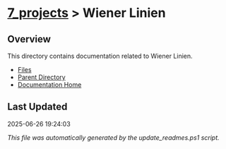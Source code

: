 # [7_projects](../) > Wiener Linien

## Overview
This directory contains documentation related to Wiener Linien.

- [Files](#files)
- [Parent Directory](../)
- [Documentation Home](../../)

## Last Updated

2025-06-26 19:24:03

*This file was automatically generated by the update_readmes.ps1 script.*
